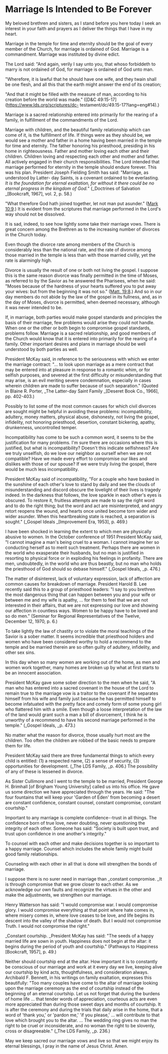 # Marriage Is Intended to Be Forever

My beloved brethren and sisters, as I stand before you here today I seek an
interest in your faith and prayers as I deliver the things that I have in my
heart.

Marriage in the temple for time and eternity should be the goal of every
member of the Church, for marriage is ordained of God. Marriage is a
commandment. Marriage was instituted by divine edict.

The Lord said: "And again, verily I say unto you, that whoso forbiddeth to
marry is not ordained of God, for marriage is ordained of God unto man.

"Wherefore, it is lawful that he should have one wife, and they twain shall be
one flesh, and all this that the earth might answer the end of its creation;

"And that it might be filled with the measure of man, according to his
creation before the world was made." ([D&amp;C
49:15-17](https://www.lds.org/scriptures/dc-
testament/dc/49.15-17?lang=eng#14).)

Marriage is a sacred relationship entered into primarily for the rearing of a
family, in fulfillment of the commandments of the Lord.

Marriage with children, and the beautiful family relationship which can come
of it, is the fulfillment of life. If things were as they should be, we would
see a mother and father in a home having been married in the temple for time
and eternity. The father honoring his priesthood, presiding in his home in
righteousness. Father and mother loving each other and their children.
Children loving and respecting each other and mother and father. All actively
engaged in their church responsibilities. The Lord intended that marriage
performed for eternity in the temple should endure forever. This was his plan.
President Joseph Fielding Smith has said: "Marriage, as understood by Latter-
day Saints, is a covenant ordained to be everlasting. _It is the foundation
for eternal exaltation, for without it there could be no eternal progress in
the kingdom of God._" (_Doctrines of Salvation _[Bookcraft, 1967], vol. 2, p.
58.)

"What therefore God hath joined together, let not man put asunder." ([Mark
10:9](https://www.lds.org/scriptures/nt/mark/10.9?lang=eng#8).) It is evident
from the scriptures that marriage performed in the Lord's way should not be
dissolved.

It is sad, indeed, to see how lightly some take their marriage vows. There is
great concern among the Brethren as to the increasing number of divorces in
the Church today.

Even though the divorce rate among members of the Church is considerably less
than the national rate, and the rate of divorce among those married in the
temple is less than with those married civilly, yet the rate is alarmingly
high.

Divorce is usually the result of one or both not living the gospel. I suppose
this is the same reason divorce was finally permitted in the time of Moses, as
referred to by the Savior as he answered the Pharisees, when he said: "Moses
because of the hardness of your hearts suffered you to put away your wives:
but from the beginning it was not so." ([Matt.
19:8](https://www.lds.org/scriptures/nt/matt/19.8?lang=eng#7).) And so in our
day members do not abide by the law of the gospel in its fullness, and, as in
the day of Moses, divorce is permitted, when deemed necessary, although it was
never intended to be.

If, in marriage, both parties would make gospel standards and principles the
basis of their marriage, few problems would arise they could not handle. When
one or the other or both begin to compromise gospel standards, problems
follow. Marriage is a sacred relationship, and good members of the Church
would know that it is entered into primarily for the rearing of a family.
Other important desires and plans in marriage should be well understood by
both parties as well.

President McKay said, in reference to the seriousness with which we enter the
marriage contract: "... to look upon marriage as a mere contract that may be
entered into at pleasure in response to a romantic whim, or for selfish
purposes, and severed at the first difficulty or misunderstanding that may
arise, is an evil meriting severe condemnation, especially in cases wherein
children are made to suffer because of such separation." (Quoted in Blaine R.
Porter, _The Latter-day Saint Family _[Deseret Book Co., 1966], pp. 402-403.)

Possibly to list some of the most common causes for which civil divorces are
sought might be helpful in avoiding these problems: incompatibility, adultery,
money matters, physical abuse, dishonesty, not living the gospel, infidelity,
not honoring priesthood, desertion, constant bickering, apathy, drunkenness,
uncontrolled temper.

Incompatibility has come to be such a common word, it seems to be the
justification for many problems. I'm sure there are occasions where this is
justified, but what is incompatibility? Doesn't this indicate selfishness? Are
we truly unselfish, do we love our neighbor as ourself when we are not
compatible? Have we made every effort to compromise our likes and dislikes
with those of our spouse? If we were truly living the gospel, there would be
much less incompatibility.

President McKay said of incompatibility, "For a couple who have basked in the
sunshine of each other's love to stand by daily and see the clouds of
misunderstanding and discord obscure the lovelight of their lives is tragedy
indeed. In the darkness that follows, the love sparkle in each other's eyes is
obscured. To restore it, fruitless attempts are made to say the right word and
to do the right thing; but the word and act are misinterpreted, and angry
retort reopens the wound, and hearts once united become torn wider and wider
asunder. When this heartbreaking state is reached, a separation is sought."
(_Gospel Ideals _[Improvement Era, 1953], p. 469.)

I have been shocked in learning the extent to which men are physically abusive
to women. In the October conference of 1951 President McKay said, "I cannot
imagine a man's being cruel to a woman. I cannot imagine her so conducting
herself as to merit such treatment. Perhaps there are women in the world who
exasperate their husbands, but no man is justified in resorting to physical
force or in exploding his feelings in profanity. There are men, undoubtedly,
in the world who are thus beastly, but no man who holds the priesthood of God
should so debase himself." (_Gospel Ideals, _p. 476.)

The matter of disinterest, lack of voluntary expression, lack of affection are
common causes for breakdown of marriage. President Harold B. Lee recently said
this to a group of priesthood leaders: "I say to you brethren the most
dangerous thing that can happen between you and your wife or between me and my
wife is apathy, ... for them to feel that we are not interested in their
affairs, that we are not expressing our love and showing our affection in
countless ways. Women to be happy have to be loved and so do men." (Seminar
for Regional Representatives of the Twelve, December 12, 1970, p. 6.)

To take lightly the law of chastity or to violate the moral teachings of the
Savior is a sober matter. It seems incredible that priesthood holders and
women who have been considered worthy to hold a recommend to the temple and be
married therein are so often guilty of adultery, infidelity, and other sex
sins.

In this day when so many women are working out of the home, as men and women
work together, many homes are broken up by what at first starts to be an
innocent association.

President McKay gave some sober direction to the men when he said, "A man who
has entered into a sacred covenant in the house of the Lord to remain true to
the marriage vow is a traitor to the covenant if he separates himself from his
wife and family just because he has permitted himself to become infatuated
with the pretty face and comely form of some young girl who flattered him with
a smile. Even though a loose interpretation of the law of the land would grant
such a man a bill of divorcement, I think he is unworthy of a recommend to
have his second marriage performed in the temple." (_Gospel Ideals, _p. 473.)

No matter what the reason for divorce, those usually hurt most are the
children. Too often the children are robbed of the basic needs to prepare them
for life.

President McKay said there are three fundamental things to which every child
is entitled: (1) a respected name, (2) a sense of security, (3) opportunities
for development. (_The LDS Family, _p. 406.) The possibility of any of these
is lessened in divorce.

As Sister Cullimore and I went to the temple to be married, President George
H. Brimhall [of Brigham Young University] called us into his office. He gave
us some direction we have appreciated through the years. He said: "The four
fountains that will keep your 'Garden of Eden' from becoming a desert are
constant confidence, constant counsel, constant compromise, constant
courtship."

Important to any marriage is complete confidence--trust in all things. The
confidence born of true love, never doubting, never questioning the integrity
of each other. Someone has said: "Society is built upon trust, and trust upon
confidence in one another's integrity."

To counsel with each other and make decisions together is so important to a
happy marriage. Counsel which includes the whole family might build good
family relationships.

Counseling with each other in all that is done will strengthen the bonds of
marriage.

I suppose there is no surer need in marriage than _constant compromise. _It is
through compromise that we grow closer to each other. As we acknowledge our
own faults and recognize the virtues in the other and make the adjustments, we
strengthen our marriage.

Henry Watterson has said: "I would compromise war. I would compromise glory. I
would compromise everything at that point where hate comes in, where misery
comes in, where love ceases to be love, and life begins its descent into the
valley of the shadow of death. But I would not compromise Truth. I would not
compromise the right."

_Constant courtship. _President McKay has said: "The seeds of a happy married
life are sown in youth. Happiness does not begin at the altar: it begins
during the period of youth and courtship." (Pathways to Happiness [Bookcraft,
1957], p. 49.)

Neither should courtship end at the altar. How important it is to constantly
be conscious of our marriage and work at it every day we live, keeping alive
our courtship by kind acts, thoughtfulness, and consideration always.
Archibald F. Bennett, in his writings on family exaltation, expresses this
beautifully: "Too many couples have come to the altar of marriage looking upon
the marriage ceremony as the end of courtship instead of the beginning of an
eternal courtship. Let us not forget that during the burdens of home life ...
that tender words of appreciation, courteous acts are even more appreciated
than during those sweet days and months of courtship. It is after the ceremony
and during the trials that daily arise in the home, that a word of 'thank
you,' or 'pardon me,' 'if you please,' ... will contribute to that love which
brought you to the altar. ... The wedding ring gives no man the right to be
cruel or inconsiderate, and no woman the right to be slovenly, cross or
disagreeable." (_The LDS Family, _p. 236.)

May we keep sacred our marriage vows and live so that we might enjoy its
eternal blessings, I pray in the name of Jesus Christ. Amen.

